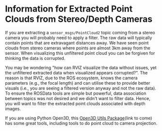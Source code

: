 # Information for Extracted Point Clouds from Stereo/Depth Cameras

If you are extracting a `sensor_msgs/PointCloud2` topic coming from a stereo camera you will probably need to apply a filter. The raw data will typically contain points that are extravagant distances away. We have seen point clouds from stereo cameras where points are almost 3km away from the sensor. When visualizing this unfiltered point cloud you can be forgiven for thinking the data is corrupted. 

You may be wondering "how can RVIZ visualize the data without issues, yet the unfiltered extracted data when visualized appears corrupted?". The reason is that RVIZ, due to the ROS ecosystem, knows the camera parameters (e.g., the focal length) and can utilise these to provide better visuals (i.e., you are seeing a filtered version anyway and not the raw data). To ensure the ROSData tools are simple but powerful, data association between topics was not desired and we didn't want to filter data. Hence, you will want to filter the extracted point clouds associated with depth images. 

If you are using Python Open3D, this [Open3D Utils Package](#)(link to come) has some great tools, including tools to do point cloud to camera projection.  